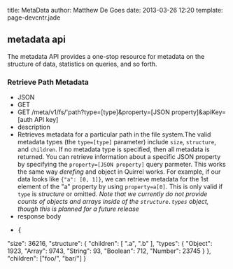 title: MetaData
author: Matthew De Goes
date: 2013-03-26 12:20
template: page-devcntr.jade

## metadata api

The metadata API provides a one-stop resource for metadata on the structure of data, statistics on queries, and so forth.

### Retrieve Path Metadata

  * JSON
  * GET
  * GET /meta/v1/fs/<span class="tool-tip-path">'path</span>?type=[type]&amp;property=[JSON property]&amp;apiKey=<span class="tool-tip-apikey">[auth API key]</span></dd>
  * description
  * Retrieves metadata for a particular path in the file system.The valid metadata types (the `type=[type]` parameter) include `size`, `structure`, and `children`. If no metadata type is specified, then all metadata is returned. You can retrieve information about a specific JSON property by specifying the `property=[JSON property]` query parmeter. This works the same way _derefing_ and object in Quirrel works. For example, if our data looks like `{"a": [0, 1]}`, we can retrieve metadata for the 1st element of the "a" property by using `property=a[0]`. This is only valid if `type` is _structure_ or omitted. _Note that we currently do not provide counts of objects and arrays inside of the `structure.types` object, though this is planned for a future release_
  * response body
  * <pre>{
"size": 36216,
"structure": {
"children": [ ".a", ".b" ],
"types": {
"Object": 1923,
"Array": 9743,
"String": 93,
"Boolean": 712,
"Number": 23745
}
},
"children": ["foo/", "bar/"]
}</pre>